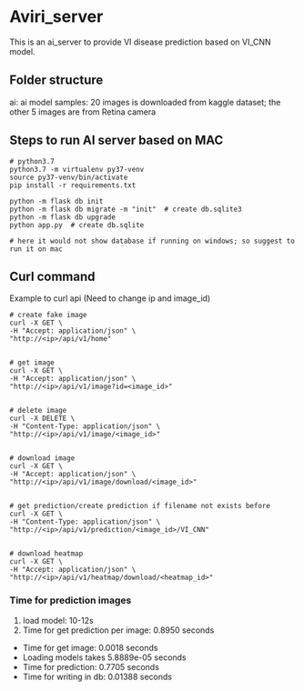 # Aviri_server
This is an ai_server to provide VI disease prediction based on VI_CNN model.

## Folder structure
ai: ai model
samples: 20 images is downloaded from kaggle dataset; the other 5 images are from Retina camera


## Steps to run AI server based on MAC
```
# python3.7 
python3.7 -m virtualenv py37-venv
source py37-venv/bin/activate
pip install -r requirements.txt

python -m flask db init 
python -m flask db migrate -m "init"  # create db.sqlite3
python -m flask db upgrade
python app.py  # create db.sqlite

# here it would not show database if running on windows; so suggest to run it on mac
```

## Curl command 
Example to curl api (Need to change ip and image_id)
```
# create fake image 
curl -X GET \
-H "Accept: application/json" \
"http://<ip>/api/v1/home"  


# get image 
curl -X GET \
-H "Accept: application/json" \
"http://<ip>/api/v1/image?id=<image_id>"


# delete image 
curl -X DELETE \
-H "Content-Type: application/json" \
"http://<ip>/api/v1/image/<image_id>"


# download image 
curl -X GET \
-H "Accept: application/json" \
"http://<ip>/api/v1/image/download/<image_id>"


# get prediction/create prediction if filename not exists before
curl -X GET \
-H "Content-Type: application/json" \
"http://<ip>/api/v1/prediction/<image_id>/VI_CNN"


# download heatmap
curl -X GET \
-H "Accept: application/json" \
"http://<ip>/api/v1/heatmap/download/<heatmap_id>"
```


### Time for prediction images

1) load model: 10-12s
2) Time for get prediction per image:  0.8950 seconds <br>
  - Time for get image:  0.0018 seconds <br>
  - Loading models takes 5.8889e-05 seconds <br>
  - Time for prediction: 0.7705 seconds <br>
  - Time for writing in db:  0.01388 seconds <br>




